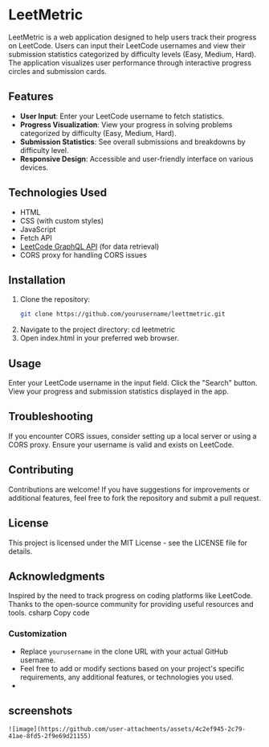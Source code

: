 
# LeetMetric

LeetMetric is a web application designed to help users track their progress on LeetCode. Users can input their LeetCode usernames and view their submission statistics categorized by difficulty levels (Easy, Medium, Hard). The application visualizes user performance through interactive progress circles and submission cards.

## Features

- **User Input**: Enter your LeetCode username to fetch statistics.
- **Progress Visualization**: View your progress in solving problems categorized by difficulty (Easy, Medium, Hard).
- **Submission Statistics**: See overall submissions and breakdowns by difficulty level.
- **Responsive Design**: Accessible and user-friendly interface on various devices.

## Technologies Used

- HTML
- CSS (with custom styles)
- JavaScript
- Fetch API
- [LeetCode GraphQL API](https://leetcode.com/graphql/) (for data retrieval)
- CORS proxy for handling CORS issues

## Installation

1. Clone the repository:
   ```bash
   git clone https://github.com/yourusername/leettmetric.git
2.   Navigate to the project directory:
     cd leetmetric
 3.  Open index.html in your preferred web browser.

## Usage
Enter your LeetCode username in the input field.
Click the "Search" button.
View your progress and submission statistics displayed in the app.
## Troubleshooting
If you encounter CORS issues, consider setting up a local server or using a CORS proxy.
Ensure your username is valid and exists on LeetCode.
## Contributing
Contributions are welcome! If you have suggestions for improvements or additional features, feel free to fork the repository and submit a pull request.

## License
This project is licensed under the MIT License - see the LICENSE file for details.

## Acknowledgments
Inspired by the need to track progress on coding platforms like LeetCode.
Thanks to the open-source community for providing useful resources and tools.
csharp
Copy code

### Customization
- Replace `yourusername` in the clone URL with your actual GitHub username.
- Feel free to add or modify sections based on your project's specific requirements, any additional features, or technologies you used.
- 
## screenshots
    ![image](https://github.com/user-attachments/assets/4c2ef945-2c79-41ae-8fd5-2f9e69d21155)



